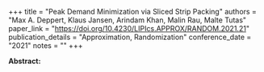 +++
title = "Peak Demand Minimization via Sliced Strip Packing"
authors = "Max A. Deppert, Klaus Jansen, Arindam Khan, Malin Rau, Malte Tutas"
paper_link = "https://doi.org/10.4230/LIPIcs.APPROX/RANDOM.2021.21"
publication_details = "Approximation,  Randomization"
conference_date = "2021"
notes = ""
+++

<b>Abstract:</b>
